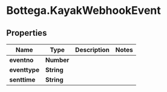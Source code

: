 # Bottega.KayakWebhookEvent

## Properties

Name | Type | Description | Notes
------------ | ------------- | ------------- | -------------
**eventno** | **Number** |  | 
**eventtype** | **String** |  | 
**senttime** | **String** |  | 


